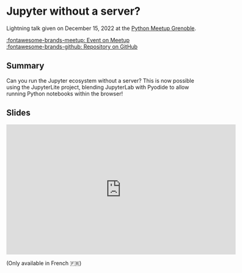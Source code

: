 # Jupyter without a server?

Lightning talk given on December 15, 2022 at the [Python Meetup Grenoble][meetup].

[:fontawesome-brands-meetup: Event on Meetup][event] <br>
[:fontawesome-brands-github: Repository on GitHub][repository]

## Summary

Can you run the Jupyter ecosystem without a server? This is now possible using
the JupyterLite project, blending JupyterLab with Pyodide to allow running
Python notebooks within the browser!

## Slides

<iframe
    src="https://meetup-python-grenoble.github.io/events/2022-12-15/jupyterlite.html"
    width="600"
    height="340"
    scrolling="no"
    frameborder="0"
    webkitallowfullscreen
    mozallowfullscreen
    allowfullscreen
></iframe>

(Only available in French :fr:)

[meetup]: https://www.meetup.com/fr-FR/Groupe-dutilisateurs-Python-Grenoble/ "Python Meetup Grenoble"
[event]: https://www.meetup.com/fr-FR/groupe-dutilisateurs-python-grenoble/events/289967993/ "Meetup Event"
[repository]: https://github.com/meetup-python-grenoble/meetup-python-grenoble.github.io "Meetup Python Grenoble"
